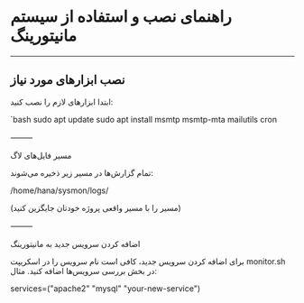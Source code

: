 # راهنمای نصب و استفاده از سیستم مانیتورینگ

---

## نصب ابزارهای مورد نیاز

ابتدا ابزارهای لازم را نصب کنید:

`bash
sudo apt update
sudo apt install msmtp msmtp-mta mailutils cron

⸻

مسیر فایل‌های لاگ

تمام گزارش‌ها در مسیر زیر ذخیره می‌شوند:

/home/hana/sysmon/logs/

(مسیر را با مسیر واقعی پروژه خودتان جایگزین کنید)

⸻

اضافه کردن سرویس جدید به مانیتورینگ

برای اضافه کردن سرویس جدید، کافی است نام سرویس را در اسکریپت monitor.sh در بخش بررسی سرویس‌ها اضافه کنید.
مثال:

services=("apache2" "mysql" "your-new-service")
